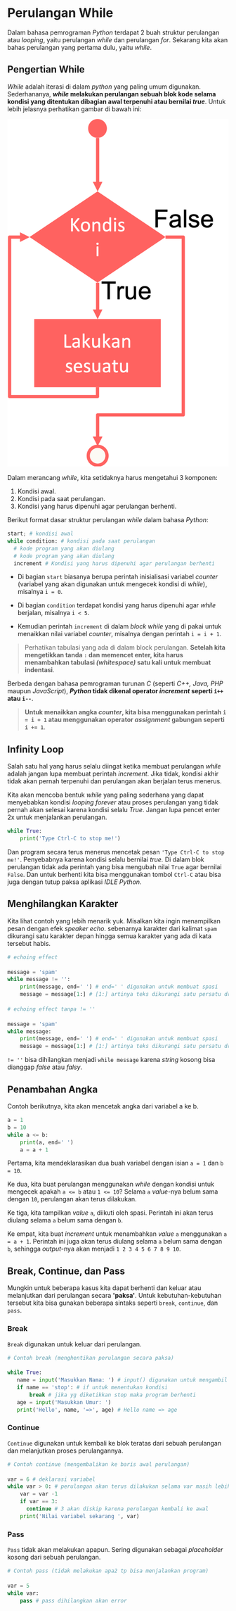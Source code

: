 # Perulangan While

Dalam bahasa pemrograman *Python* terdapat 2 buah struktur perulangan atau *looping*, yaitu perulangan *while* dan perulangan *for*. Sekarang kita akan bahas perulangan yang pertama dulu, yaitu *while*.

## Pengertian While

*While* adalah iterasi di dalam *python* yang paling umum digunakan. Sederhananya, ***while* melakukan perulangan sebuah blok kode selama kondisi yang ditentukan dibagian awal terpenuhi atau bernilai *true***. Untuk lebih jelasnya perhatikan gambar di bawah ini:

![While](img/while.png)

Dalam merancang *while*, kita setidaknya harus mengetahui 3 komponen:

1. Kondisi awal.
2. Kondisi pada saat perulangan.
3. Kondisi yang harus dipenuhi agar perulangan berhenti.

Berikut format dasar struktur perulangan *while* dalam bahasa *Python*:

```py
start; # kondisi awal
while condition: # kondisi pada saat perulangan
  # kode program yang akan diulang
  # kode program yang akan diulang
  increment # Kondisi yang harus dipenuhi agar perulangan berhenti
```

* Di bagian `start` biasanya berupa perintah inisialisasi variabel *counter* (variabel yang akan digunakan untuk mengecek kondisi di *while*), misalnya `i = 0`.

* Di bagian `condition` terdapat kondisi yang harus dipenuhi agar *while* berjalan, misalnya `i < 5`.

* Kemudian perintah `increment` di dalam *block* *while* yang di pakai untuk menaikkan nilai variabel *counter*, misalnya dengan perintah `i = i + 1`.

> Perhatikan tabulasi yang ada di dalam block perulangan. **Setelah kita mengetikkan tanda `:` dan memencet enter, kita harus menambahkan tabulasi *(whitespace)* satu kali untuk membuat indentasi**.

Berbeda dengan bahasa pemrograman turunan *C* (seperti *C++, Java, PHP* maupun *JavaScript*), ***Python* tidak dikenal operator *increment* seperti `i++` atau `i--`**.

> **Untuk menaikkan angka *counter*, kita bisa menggunakan perintah `i = i + 1` atau menggunakan operator *assignment* gabungan seperti `i += 1`**.

## Infinity Loop

Salah satu hal yang harus selalu diingat ketika membuat perulangan *while* adalah jangan lupa membuat perintah *increment*. Jika tidak, kondisi akhir tidak akan pernah terpenuhi dan perulangan akan berjalan terus menerus.

Kita akan mencoba bentuk *while* yang paling sederhana yang dapat menyebabkan kondisi *looping forever* atau proses perulangan yang tidak pernah akan selesai karena kondisi selalu *True*. Jangan lupa pencet enter 2x untuk menjalankan perulangan.

```py
while True:
    print('Type Ctrl-C to stop me!')
```

Dan program secara terus menerus mencetak pesan `'Type Ctrl-C to stop me!'`. Penyebabnya karena kondisi selalu bernilai *true.* Di dalam blok perulangan tidak ada perintah yang bisa mengubah nilai `True` agar bernilai `False`. Dan untuk berhenti kita bisa menggunakan tombol `Ctrl-C` atau bisa juga dengan tutup paksa aplikasi *IDLE Python*.

## Menghilangkan Karakter

Kita lihat contoh yang lebih menarik yuk. Misalkan kita ingin menampilkan pesan dengan efek *speaker echo*. sebenarnya karakter dari kalimat `spam` dikurangi satu karakter depan hingga semua karakter yang ada di kata tersebut habis.

```py
# echoing effect

message = 'spam'
while message != '':
    print(message, end=' ') # end=' ' digunakan untuk membuat spasi
    message = message[1:] # [1:] artinya teks dikurangi satu persatu dr teks paling awal

# echoing effect tanpa != ''

message = 'spam'
while message:
    print(message, end=' ') # end=' ' digunakan untuk membuat spasi
    message = message[1:] # [1:] artinya teks dikurangi satu persatu dr teks paling awal
```

`!= ''` bisa dihilangkan menjadi `while message` karena *string* kosong bisa dianggap *false* atau *falsy*.

## Penambahan Angka

Contoh berikutnya, kita akan mencetak angka dari variabel a ke b.

```py
a = 1
b = 10
while a <= b:
    print(a, end=' ')
    a = a + 1
```

Pertama, kita mendeklarasikan dua buah variabel dengan isian `a = 1` dan `b = 10`.

Ke dua, kita buat perulangan menggunakan *while* dengan kondisi untuk mengecek apakah `a <= b` atau `1 <= 10`? Selama `a` *value*-nya belum sama dengan `10`, perulangan akan terus dilakukan.

Ke tiga, kita tampilkan *value* `a`, diikuti oleh spasi. Perintah ini akan terus diulang selama `a` belum sama dengan `b`.

Ke empat, kita buat *increment* untuk menambahkan *value* `a` menggunakan `a = a + 1`. Perintah ini juga akan terus diulang selama `a` belum sama dengan `b`, sehingga *output*-nya akan menjadi `1 2 3 4 5 6 7 8 9 10`.

## Break, Continue, dan Pass

Mungkin untuk beberapa kasus kita dapat berhenti dan keluar atau melanjutkan dari perulangan secara **'paksa'**. Untuk kebutuhan-kebutuhan tersebut kita bisa gunakan beberapa sintaks seperti `break`, `continue`, dan `pass`.

### Break

`Break` digunakan untuk keluar dari perulangan.

```py
# Contoh break (menghentikan perulangan secara paksa)

while True:
   name = input('Masukkan Nama: ') # input() digunakan untuk mengambil masukan dari keyboard
   if name == 'stop': # if untuk menentukan kondisi
       break # jika yg diketikkan stop maka program berhenti
   age = input('Masukkan Umur: ')
   print('Hello', name, '=>', age) # Hello name => age
```

### Continue

`Continue` digunakan untuk kembali ke blok teratas dari sebuah perulangan dan melanjutkan proses perulangannya.

```py
# Contoh continue (mengembalikan ke baris awal perulangan)

var = 6 # deklarasi variabel
while var > 0: # perulangan akan terus dilakukan selama var masih lebih besar dari 0
    var = var -1
    if var == 3:
      continue # 3 akan diskip karena perulangan kembali ke awal
    print('Nilai variabel sekarang ', var)
```

### Pass

`Pass` tidak akan melakukan apapun. Sering digunakan sebagai *placeholder* kosong dari sebuah perulangan.

```py
# Contoh pass (tidak melakukan apa2 tp bisa menjalankan program)

var = 5
while var:
    pass # pass dihilangkan akan error
```
